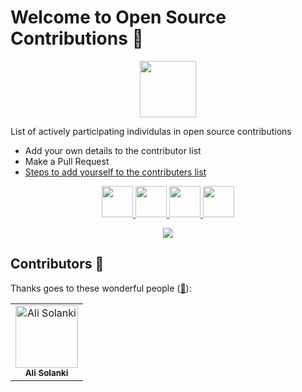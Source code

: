 # Welcome to Open Source Contributions 🍉


<p align="center">
    <a href="https://www.youtube.com/watch?v=v2X51AVgl3o">
        <img height="90" width="90" src="https://res.cloudinary.com/dr8csfvlj/image/upload/v1702916417/git-2_qlcgut.png"/>
    </a>
</p>

<p>List of actively participating individulas in open source contributions</p>

- Add your own details to the contributor list
- Make a Pull Request
- [Steps to add yourself to the contributers list](https://github.com/alisolanki/Welcome-to-Open-Source/blob/master/CONTRIBUTING.md)

<p align="center">
    <a href="https://twitter.com/akhil_r777">
        <img height="50" src="https://cdn-icons-png.flaticon.com/512/4096/4096132.png"/>
    </a>
    <a href="https://www.linkedin.com/in/akhil-r777/">
        <img height="50" src="https://user-images.githubusercontent.com/46517096/166973395-19676cd8-f8ec-4abf-83ff-da8243505b82.png"/>
    </a>
    <a href="https://youtube.com/@notsatisfy-777?si=eKpJPCliUGZxqOwz">
        <img height="50" src="https://github.com/Hsrah00/icons/blob/main/6214533_logo_youtube_icon.png"/>
    </a>
    <a href="https://www.instagram.com/alan_unique_15/">
        <img height="50" src="https://user-images.githubusercontent.com/46517096/166974368-9798f39f-1f46-499c-b14e-81f0a3f83a06.png"/>
    </a>
</p>
  
<p align="center">
  <img src= "https://media.giphy.com/media/3xz2Bw12fe9iyG06v6/giphy.gif">
</p>

## Contributors 🍉

Thanks goes to these wonderful people ([:hugs:](https://allcontributors.org/docs/en/emoji-key)):

<!-- ALL-CONTRIBUTORS-LIST:START - Do not remove or modify this section -->
<!-- prettier-ignore-start -->
<!-- markdownlint-disable -->
<table>
    <tbody>
        <tr>
            <td align="center">
                <a href="https://github.com/ALANAK777">
                    <img src="" width="100px;" alt="Ali Solanki"/>
                    <br />
                    <sub><b>Ali Solanki</b></sub>
                </a> 
            </td>
        </tr>
    </tbody>
</table>
